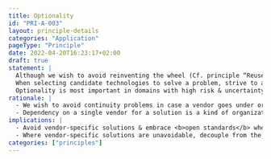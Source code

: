 ```yaml
---
title: Optionality
id: "PRI-A-003"
layout: principle-details
categories: "Application"
pageType: "Principle"
date: 2022-04-20T16:23:17+02:00
draft: true
statement: |
  Although we wish to avoid reinventing the wheel (Cf. principle “Reuse before buy before build”), the introducton of third-party components and libraries brings with it the risk of vendor-lock.<br/>
  When selecting candidate technologies to solve a problem, strive to avoid solutions which are tied to a single vendor.<br/>
  Optionality is most important in domains with high risk & uncertainty (e.g. emerging technology).
rationale: |
  - We wish to avoid continuity problems in case a vendor goes under or no longer actively maintains a product.<br/>
  - Dependency on a single vendor for a solution is a kind of organizational tight coupling, placing the vendor in a position of strength when it comes to pricing.
implications: |
  - Avoid vendor-specific solutions & embrace <b>open standards</b> where possible. An example would be cloud databases: each vendor offers managed database solutions (e.g. 'Postgres as a service') as well as vendor-specific solutions (AWS DynamoDB, Azure Table Storage etc.). While these may bring additional benefits to the table, they also limit solutions to that cloud vendor’s ecosystem.<br/>
  - Where vendor-specific solutions are unavoidable, decouple from the solution via integration points providing an <b>abstraction layer</b> between the system being developed and the vendor system.
categories: ["principles"]
---
```


